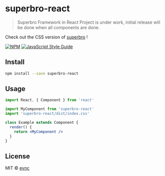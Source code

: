 # superbro-react
> Superbro Framework in React
> Project is under work, initial release will be done when all components are done.

Check out the CSS version of [superbro](https://github.com/eync/superbro) !

[![NPM](https://img.shields.io/npm/v/superbro-react.svg)](https://www.npmjs.com/package/superbro-react) [![JavaScript Style Guide](https://img.shields.io/badge/code_style-standard-brightgreen.svg)](https://standardjs.com)

## Install

```bash
npm install --save superbro-react
```

## Usage

```jsx
import React, { Component } from 'react'

import MyComponent from 'superbro-react'
import 'superbro-react/dist/index.css'

class Example extends Component {
  render() {
    return <MyComponent />
  }
}
```

## License

MIT © [eync](https://github.com/eync)
